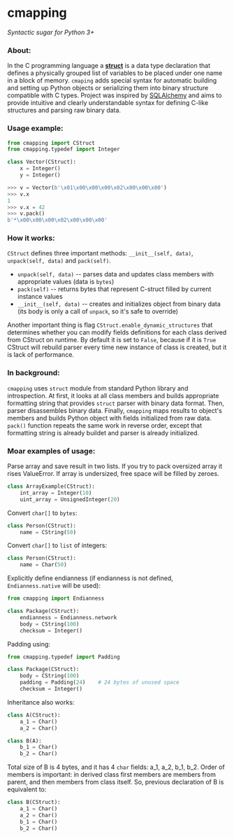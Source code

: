 # cmapping

*Syntactic sugar for Python 3+*

### About:
In the C programming language a [**struct**](https://en.wikipedia.org/wiki/Struct_(C_programming_language)) is a data type declaration that defines a physically grouped list of variables to be placed under one name in a block of memory.
`cmaping` adds special syntax for automatic building and setting up Python objects or serializing them into binary structure compatible with C types.
Project was inspired by [SQLAlchemy](http://www.sqlalchemy.org/) and aims to provide intuitive and clearly understandable syntax for defining C-like structures and parsing raw binary data.

### Usage example:

```python
from cmapping import CStruct
from cmapping.typedef import Integer

class Vector(CStruct):
    x = Integer()
    y = Integer()

>>> v = Vector(b'\x01\x00\x00\x00\x02\x00\x00\x00')
>>> v.x
1
>>> v.x = 42
>>> v.pack()
b'*\x00\x00\x00\x02\x00\x00\x00'
```

### How it works:
`CStruct` defines three important methods: `__init__(self, data)`, `unpack(self, data)` and `pack(self)`.
- `unpack(self, data)` -- parses data and updates class members with appropriate values (data is `bytes`)
- `pack(self)` -- returns bytes that represent C-struct filled by current instance values
- `__init__(self, data)` -- creates and initializes object from binary data (its body is only a call of `unpack`, so it's safe to override)

Another important thing is flag `CStruct.enable_dynamic_structures` that determines whether you can modify fields definitions for each class derived from CStruct on runtime. By default it is set to `False`, because if it is `True` CStruct will rebuild parser every time new instance of class is created, but it is lack of performance.

### In background:
`cmapping` uses `struct` module from standard Python library and introspection. At first, it looks at all class members and builds appropriate formatting string that provides `struct` parser with binary data format. Then, parser disassembles binary data. Finally, `cmapping` maps results to object's members and builds Python object with fields initialized from raw data. `pack()` function repeats the same work in reverse order, except that formatting string is already buildet and parser is already initialized.

### Moar examples of usage:
Parse array and save result in two lists. If you try to pack oversized array it rises ValueError. If array is undersized, free space will be filled by zeroes.

```python
class ArrayExample(CStruct):
    int_array = Integer(10)
    uint_array = UnsignedInteger(20)
```

Convert `char[]` to `bytes`:

```python
class Person(CStruct):
    name = CString(50)
```

Convert `char[]` to `list` of integers:

```python
class Person(CStruct):
    name = Char(50)
```

Explicitly define endianness (if endianness is not defined, `Endianness.native` will be used):

```python
from cmapping import Endianness

class Package(CStruct):
    endianness = Endianness.network
    body = CString(100)
    checksum = Integer()
```

Padding using:

```python
from cmapping.typedef import Padding

class Package(CStruct):
    body = CString(100)
    padding = Padding(24)    # 24 bytes of unused space
    checksum = Integer()
```

Inheritance also works:

```python
class A(CStruct):
    a_1 = Char()
    a_2 = Char()

class B(A):
    b_1 = Char()
    b_2 = Char()
```

Total size of B is 4 bytes, and it has 4 `char` fields: a\_1, a\_2, b\_1, b\_2. Order of members is important: in derived class first members are members from parent, and then members from class itself. So, previous declaration of B is equivalent to:

```python
class B(CStruct):
    a_1 = Char()
    a_2 = Char()
    b_1 = Char()
    b_2 = Char()
```
